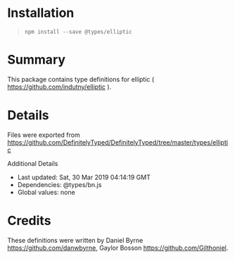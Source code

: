 # Installation
> `npm install --save @types/elliptic`

# Summary
This package contains type definitions for elliptic ( https://github.com/indutny/elliptic ).

# Details
Files were exported from https://github.com/DefinitelyTyped/DefinitelyTyped/tree/master/types/elliptic

Additional Details
 * Last updated: Sat, 30 Mar 2019 04:14:19 GMT
 * Dependencies: @types/bn.js
 * Global values: none

# Credits
These definitions were written by Daniel Byrne <https://github.com/danwbyrne>, Gaylor Bosson <https://github.com/Gilthoniel>.
